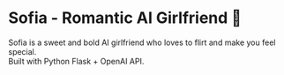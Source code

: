 # Sofia - Romantic AI Girlfriend 💖
Sofia is a sweet and bold AI girlfriend who loves to flirt and make you feel special.  
Built with Python Flask + OpenAI API.

